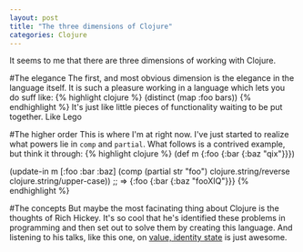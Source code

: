 ```yaml
---
layout: post
title: "The three dimensions of Clojure"
categories: Clojure
---
```

It seems to me that there are three dimensions of working with Clojure. 

#The elegance
The first, and most obvious dimension is the elegance in the language itself. 
It is such a pleasure working in a language which lets you do suff like:
{% highlight clojure %}
(distinct (map :foo bars))
{% endhighlight %}
It's just like little pieces of functionality waiting to be put together. 
Like Lego

#The higher order
This is where I'm at right now. I've just started to realize what powers lie in <code>comp</code> and <code>partial</code>.
What follows is a contrived example, but think it through:
{% highlight clojure %}
(def m {:foo {:bar {:baz "qix"}}})

(update-in m [:foo :bar :baz] (comp (partial str "foo") clojure.string/reverse clojure.string/upper-case))
;; => {:foo {:bar {:baz "fooXIQ"}}}
{% endhighlight %}

#The concepts
But maybe the most facinating thing about Clojure is the thoughts of Rich Hickey. It's so cool that he's 
identified these problems in programming and then set out to solve them by creating this language. And 
listening to his talks, like this one, on [value, identity state](http://www.infoq.com/presentations/Value-Identity-State-Rich-Hickey)
is just awesome.
